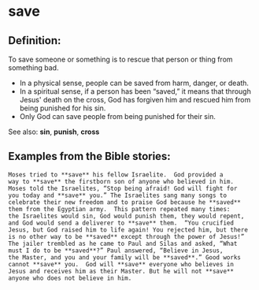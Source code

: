 save
====

###

Definition:
-----------

To save someone or something is to rescue that person or thing from
something bad.

-   In a physical sense, people can be saved from harm, danger, or
    death.
-   In a spiritual sense, if a person has been “saved,” it means that
    through Jesus' death on the cross, God has forgiven him and rescued
    him from being punished for his sin.
-   Only God can save people from being punished for their sin.

See also: **sin**, **punish**, **cross**

Examples from the Bible stories:
--------------------------------

    Moses tried to **save** his fellow Israelite.  God provided a
    way to **save** the firstborn son of anyone who believed in him.
    Moses told the Israelites, “Stop being afraid! God will fight for
    you today and **save** you.” The Israelites sang many songs to
    celebrate their new freedom and to praise God because he **saved**
    them from the Egyptian army.  This pattern repeated many times:
    the Israelites would sin, God would punish them, they would repent,
    and God would send a deliverer to **save** them.  “You crucified
    Jesus, but God raised him to life again! You rejected him, but there
    is no other way to be **saved** except through the power of Jesus!”
    The jailer trembled as he came to Paul and Silas and asked, “What
    must I do to be **saved**?” Paul answered, “Believe in Jesus,
    the Master, and you and your family will be **saved**.” Good works
    cannot **save** you.  God will **save** everyone who believes in
    Jesus and receives him as their Master. But he will not **save**
    anyone who does not believe in him.
